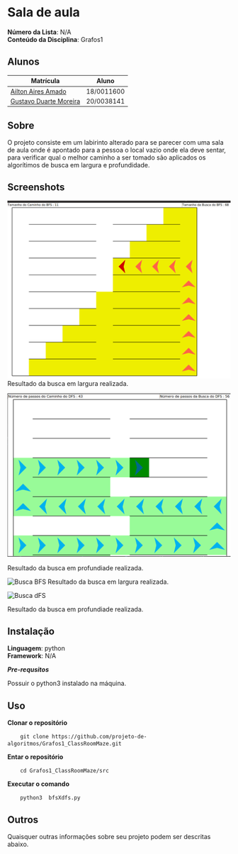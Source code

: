 # Sala de aula

**Número da Lista**: N/A<br>
**Conteúdo da Disciplina**: Grafos1<br>

## Alunos
|Matrícula | Aluno |
| -- | -- |
| [Ailton Aires Amado](https://github.com/ailtonaires) | 18/0011600 |
| [Gustavo Duarte Moreira](https://github.com/gustavoduartemoreira) | 20/0038141 |

## Sobre 
O projeto consiste em um labirinto alterado para se parecer com uma sala de aula onde é apontado para a pessoa o local vazio onde ela deve sentar, para verificar qual o melhor caminho a ser tomado são aplicados os algorítimos de busca em largura e profundidade. 

## Screenshots

![Busca BFS](img/buscaBFS.png)
Resultado da busca em largura realizada.

![Busca dFS](img/buscaDFS.png)

Resultado da busca em profundiade realizada.


![Busca BFS](img/gifBFS.gif)
Resultado da busca em largura realizada.

![Busca dFS](img/gifDFS.gif)

Resultado da busca em profundiade realizada.


## Instalação 
**Linguagem**: python<br>
**Framework**: N/A<br>

***Pre-requsitos***

Possuir o python3 instalado na máquina.



## Uso 
**Clonar o repositório**
```
    git clone https://github.com/projeto-de-algoritmos/Grafos1_ClassRoomMaze.git
```
**Entar o repositório**
```
    cd Grafos1_ClassRoomMaze/src
```
**Executar o comando**
```
    python3  bfsXdfs.py
```
## Outros 
Quaisquer outras informações sobre seu projeto podem ser descritas abaixo.




